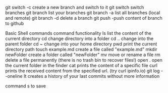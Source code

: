 git switch -c <branchname> create a new branch and switch to it
git switch <branchname> switch branches
git branch list your branches
git branch -a list all branches (local and remote)
git branch -d <branchname> delete a branch
git push -push content of branch to github

Basic Shell commands
command functionality
ls list the content of the current directory
cd <foldername> change directory into a folder
cd .. change into the parent folder
cd ~ change into your home directory
pwd print the current directory path
touch example.md create a file called "example.md"
mkdir newFolder create a folder called "newFolder"
mv <oldname> <newname> move or rename a file
rm <filename> delete a file permanently (there is no trash bin to recover files!)
open . open the current folder in the finder
cat <filename> prints the content of a specific file
curl <url> prints the received content from the specified url. (try curl ipinfo.io)
git log --oneline It creates a history of your last commits without more information

command s to save
